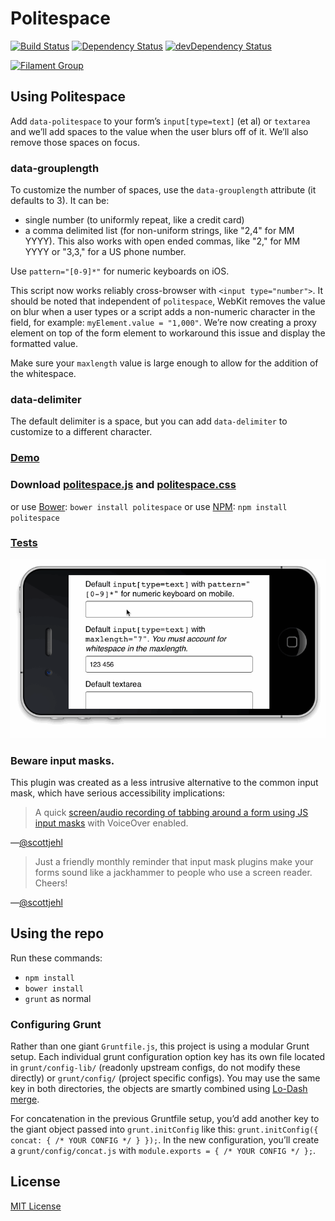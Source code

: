 # Politespace

[![Build Status](https://img.shields.io/travis/filamentgroup/politespace/master.svg)](https://travis-ci.org/filamentgroup/politespace)
[![Dependency Status](https://david-dm.org/filamentgroup/politespace.svg?theme=shields.io)](https://david-dm.org/filamentgroup/politespace)
[![devDependency Status](https://david-dm.org/filamentgroup/politespace/dev-status.svg?theme=shields.io)](https://david-dm.org/filamentgroup/politespace#info=devDependencies)

[![Filament Group](http://filamentgroup.com/images/fg-logo-positive-sm-crop.png) ](http://www.filamentgroup.com/)

## Using Politespace

Add `data-politespace` to your form’s `input[type=text]` (et al) or `textarea` and we’ll add spaces to the value when the user blurs off of it. We’ll also remove those spaces on focus.

### data-grouplength

To customize the number of spaces, use the `data-grouplength` attribute (it defaults to 3). It can be:

 * single number (to uniformly repeat, like a credit card)
 * a comma delimited list (for non-uniform strings, like "2,4" for MM YYYY). This also works with open ended commas, like "2," for MM YYYY or "3,3," for a US phone number.

Use `pattern="[0-9]*"` for numeric keyboards on iOS.

This script now works reliably cross-browser with `<input type="number">`. It should be noted that independent of `politespace`, WebKit removes the value on blur when a user types or a script adds a non-numeric character in the field, for example: `myElement.value = "1,000"`. We’re now creating a proxy element on top of the form element to workaround this issue and display the formatted value.

Make sure your `maxlength` value is large enough to allow for the addition of the whitespace.

### data-delimiter

The default delimiter is a space, but you can add `data-delimiter` to customize to a different character.

### [Demo](http://filamentgroup.github.io/politespace/demo/demo.html)

### Download [politespace.js](http://filamentgroup.github.io/politespace/dist/politespace.js) and [politespace.css](http://filamentgroup.github.io/politespace/dist/politespace.css)

or use [Bower](http://bower.io/): `bower install politespace`
or use [NPM](https://www.npmjs.com/): `npm install politespace`

### [Tests](http://filamentgroup.github.io/politespace/test/test.html)

![](assets/politespace.gif)

### Beware input masks.

This plugin was created as a less intrusive alternative to the common input mask, which have serious accessibility implications:

> A quick [screen/audio recording of tabbing around a form using JS input masks](https://docs.google.com/file/d/0B9rGmqNcHo-mRGpMS0xQbzVzeGM/edit) with VoiceOver enabled.

—[@scottjehl](https://twitter.com/scottjehl/status/317313054503211010)

> Just a friendly monthly reminder that input mask plugins make your forms sound like a jackhammer to people who use a screen reader. Cheers!

—[@scottjehl](https://twitter.com/scottjehl/statuses/317291417326206976)

## Using the repo

Run these commands:

 * `npm install`
 * `bower install`
 * `grunt` as normal

### Configuring Grunt

Rather than one giant `Gruntfile.js`, this project is using a modular Grunt setup. Each individual grunt configuration option key has its own file located in `grunt/config-lib/` (readonly upstream configs, do not modify these directly) or `grunt/config/` (project specific configs). You may use the same key in both directories, the objects are smartly combined using [Lo-Dash merge](http://lodash.com/docs#merge).

For concatenation in the previous Gruntfile setup, you’d add another key to the giant object passed into `grunt.initConfig` like this: `grunt.initConfig({ concat: { /* YOUR CONFIG */ } });`. In the new configuration, you’ll create a `grunt/config/concat.js` with `module.exports = { /* YOUR CONFIG */ };`.

## License

[MIT License](http://en.wikipedia.org/wiki/MIT_License)
